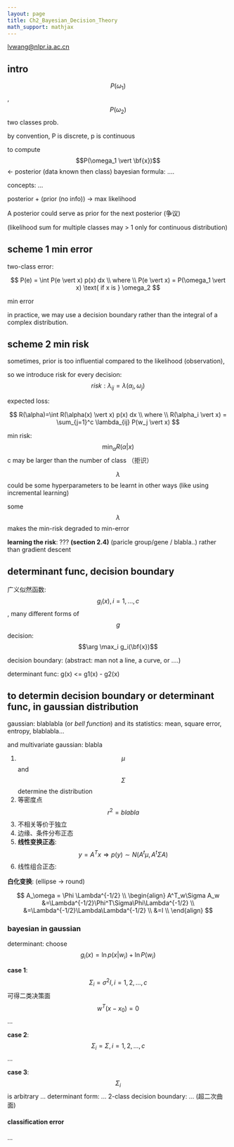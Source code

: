 ```yaml
---
layout: page
title: Ch2_Bayesian_Decision_Theory
math_support: mathjax
---
```



lvwang@nlpr.ia.ac.cn

## intro

$$P(\omega_1)$$, $$P(\omega_2)$$ two classes prob.

by convention, P is discrete, p is continuous

to compute $$P(\omega_1 \vert \bf{x})$$ <- posterior (data known then class)
bayesian formula: ....

concepts: ...

posterior + (prior (no info)) -> max likelihood

A posterior could serve as prior for the next posterior (争议)

(likelihood sum for multiple classes may > 1 only for continuous distribution)

## scheme 1 min error

two-class error: 

$$
P(e) = \int P(e \vert x) p(x) dx \\
where \\
P(e \vert x) = P(\omega_1 \vert x) \text{ if x is } \omega_2
$$

min error

in practice, we may use a decision boundary rather than the integral of a complex distribution.

## scheme 2 min risk

sometimes, prior is too influential compared to the likelihood (observation),

so we introduce risk for every decision: $$ risk: \lambda_{ij} = \lambda(\alpha_i, \omega_j)$$

expected loss:

$$
R(\alpha)=\int R(\alpha(x) \vert x) p(x) dx \\
where \\
R(\alpha_i \vert x) = \sum_{j=1}^c \lambda_{ij} P(w_j \vert x)
$$

min risk: $$\min_\alpha R(\alpha \vert x) $$ c may be larger than the number of class （拒识）

$$\lambda$$ could be some hyperparameters to be learnt in other ways (like using incremental learning)

some $$\lambda$$ makes the min-risk degraded to min-error

**learning the risk**: ??? **(section 2.4)**
(paricle group/gene / blabla..) rather than gradient descent

## determinant func, decision boundary

广义似然函数: $$g_i(x), i = 1, \dots, c$$, many different forms of $$g$$
decision: $$\arg \max_i g_i(\bf{x})$$

decision boundary: (abstract: man not a line, a curve, or ....)

determinant func: g(x) <= g1(x) - g2(x) 

## to determin decision boundary or determinant func, in gaussian distribution

gaussian: blablabla (or _bell function_)
and its statistics: mean, square error, entropy, blablabla...

and multivariate gaussian: blabla

1. $$\mu$$ and $$\Sigma$$ determine the distribution
2. 等密度点 $$r^2=blabla$$
3. 不相关等价于独立
4. 边缘、条件分布正态
5. **线性变换正态**: $$y=A^Tx \Rightarrow p(y) \sim N(A^t\mu, A^t\Sigma A)$$
6. 线性组合正态:

**白化变换**: (ellipse -> round)

$$
A_\omega = \Phi \Lambda^{-1/2} \\
\begin{align}
A^T_w\Sigma A_w &=\Lambda^{-1/2}\Phi^T\Sigma\Phi\Lambda^{-1/2} \\
&=\Lambda^{-1/2}\Lambda\Lambda^{-1/2} \\
&=I \\
\end{align}
$$

### bayesian in gaussian

determinant: choose $$g_i(x) = \ln p(x|w_i) + \ln P(w_i)$$

**case 1**: $$\Sigma_i=\sigma^2I,i=1,2,\dots,c$$
可得二类决策面 $$w^T(x-x_0)=0$$
...

**case 2**: $$\Sigma_i=\Sigma, i=1,2,\dots,c$$
...

**case 3**: $$\Sigma_i$$ is arbitrary
...
determinant form: ...
2-class decision boundary: ... (超二次曲面)

#### classification error

...


















